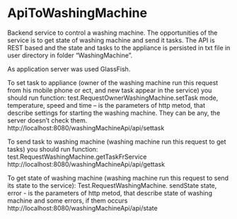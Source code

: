 # ApiToWashingMachine

Backend service to control a washing machine. The opportunities of the service is to get state of washing machine and send it tasks.
The API is REST based and the state and tasks to the appliance is persisted in txt file in user directory in folder “WashingMachine”.

As application server was used GlassFish.

To set task to appliance (owner of the washing machine run this request from his mobile phone or ect, and new task appear in the service) you should run function:
test.RequestOwnerWashingMachine.setTask
mode, temperature, speed and time – is the parameters of http metod, that describe settings for starting the washing machine. They can be any, the server doesn’t check them.
http://localhost:8080/washingMachineApi/api/settask

To send task to washing machine (washing machine run this request to get tasks) you should run function:
test.RequestWashingMachine.getTaskFrService
http://localhost:8080/washingMachineApi/api/gettask

To get state of washing machine (washing machine run this request to send its state to the service):
Test.RequestWashingMachine. sendState
state, error - is the parameters of http metod, that describe state of washing machine and some errors, if them occurs
http://localhost:8080/washingMachineApi/api/state

